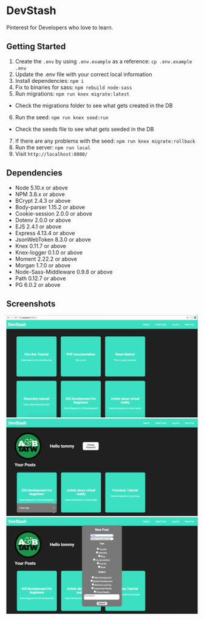 # DevStash

Pinterest for Developers who love to learn.

## Getting Started

1. Create the `.env` by using `.env.example` as a reference: `cp .env.example .env`
2. Update the .env file with your correct local information
3. Install dependencies: `npm i`
4. Fix to binaries for sass: `npm rebuild node-sass`
5. Run migrations: `npm run knex migrate:latest`
  - Check the migrations folder to see what gets created in the DB
6. Run the seed: `npm run knex seed:run`
  - Check the seeds file to see what gets seeded in the DB
7. If there are any problems with the seed: `npm run knex migrate:rollback`
8. Run the server: `npm run local`
9. Visit `http://localhost:8080/`

## Dependencies

- Node 5.10.x or above
- NPM 3.8.x or above
- BCrypt 2.4.3 or above
- Body-parser 1.15.2 or above
- Cookie-session 2.0.0 or above
- Dotenv 2.0.0 or above
- EJS 2.4.1 or above
- Express 4.13.4 or above
- JsonWebToken 8.3.0 or above
- Knex 0.11.7 or above
- Knex-logger 0.1.0 or above
- Moment 2.22.2 or above
- Morgan 1.7.0 or above
- Node-Sass-Middleware 0.9.8 or above
- Path 0.12.7 or above
- PG 6.0.2 or above


## Screenshots

!["Screenshot of home page"](https://github.com/Bardia95/midterm-project/blob/master/docs/Homepage%20Screenshot.png)
!["Screenshot of My Profile / Likes"](https://github.com/Bardia95/midterm-project/blob/master/docs/My%20Profile%20and%20Likes.png)
!["Screenshot of new post form"](https://github.com/Bardia95/midterm-project/blob/master/docs/New%20Post%20Form.png)




